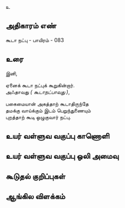 உ


## அதிகாரம் எண்

கூடா நட்பு - பாயிரம் - 083	
## உரை

இனி,  

ஏனைக் கூடா நட்புக் கூறுகின்றார்.  
அஃதாவது _( கூடாநட்பாவது )_,  

பகைமையான் அகத்தாற் கூடாதிருந்தே  
தமக்கு வாய்க்கும் இடம் பெறுந்துணையும்  
புறத்தாற் கூடி ஒழுகுவார் நட்பு.


## உயர் வள்ளுவ வகுப்பு காணொளி


## உயர் வள்ளுவ வகுப்பு ஒலி அமைவு 


## கூடுதல் குறிப்புகள்


## ஆங்கில விளக்கம்

